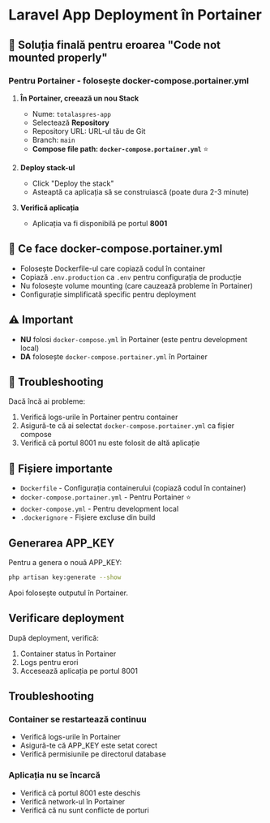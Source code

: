 # Laravel App Deployment în Portainer

## 🚀 Soluția finală pentru eroarea "Code not mounted properly"

### Pentru Portainer - folosește docker-compose.portainer.yml

1. **În Portainer, creează un nou Stack**
   - Nume: `totalaspres-app`
   - Selectează **Repository** 
   - Repository URL: URL-ul tău de Git
   - Branch: `main`
   - **Compose file path: `docker-compose.portainer.yml`** ⭐

2. **Deploy stack-ul**
   - Click "Deploy the stack"
   - Asteaptă ca aplicația să se construiască (poate dura 2-3 minute)

3. **Verifică aplicația**
   - Aplicația va fi disponibilă pe portul **8001**

## 🔧 Ce face docker-compose.portainer.yml

- Folosește Dockerfile-ul care copiază codul în container
- Copiază `.env.production` ca `.env` pentru configurația de producție
- Nu folosește volume mounting (care cauzează probleme în Portainer)
- Configurație simplificată specific pentru deployment

## ⚠️ Important

- **NU** folosi `docker-compose.yml` în Portainer (este pentru development local)
- **DA** folosește `docker-compose.portainer.yml` în Portainer

## 🐛 Troubleshooting

Dacă încă ai probleme:

1. Verifică logs-urile în Portainer pentru container
2. Asigură-te că ai selectat `docker-compose.portainer.yml` ca fișier compose
3. Verifică că portul 8001 nu este folosit de altă aplicație

## 📁 Fișiere importante

- `Dockerfile` - Configurația containerului (copiază codul în container)
- `docker-compose.portainer.yml` - Pentru Portainer ⭐
- `docker-compose.yml` - Pentru development local
- `.dockerignore` - Fișiere excluse din build

## Generarea APP_KEY

Pentru a genera o nouă APP_KEY:
```bash
php artisan key:generate --show
```

Apoi folosește outputul în Portainer.

## Verificare deployment

După deployment, verifică:
1. Container status în Portainer
2. Logs pentru erori
3. Accesează aplicația pe portul 8001

## Troubleshooting

### Container se restartează continuu
- Verifică logs-urile în Portainer
- Asigură-te că APP_KEY este setat corect
- Verifică permisiunile pe directorul database

### Aplicația nu se încarcă
- Verifică că portul 8001 este deschis
- Verifică network-ul în Portainer
- Verifică că nu sunt conflicte de porturi
